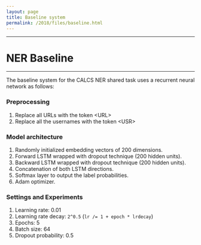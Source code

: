 ```yaml
---
layout: page
title: Baseline system
permalink: /2018/files/baseline.html
---
```


---
# NER Baseline
---

The baseline system for the CALCS NER shared 
task uses a recurrent neural network as follows:

### Preprocessing

1. Replace all URLs with the token \<URL\>
2. Replace all the usernames with the token \<USR\>


### Model architecture

1. Randomly initialized embedding vectors of 200 dimensions.
2. Forward LSTM wrapped with dropout technique (200 hidden units).
3. Backward LSTM wrapped with dropout technique (200 hidden units). 
4. Concatenation of both LSTM directions.
5. Softmax layer to output the label probabilities.
6. Adam optimizer.

### Settings and Experiments

1. Learning rate: 0.01
2. Learning rate decay: `2^0.5` (`lr /= 1 + epoch * lrdecay`)  
2. Epochs: 5
3. Batch size: 64
4. Dropout probability: 0.5




  